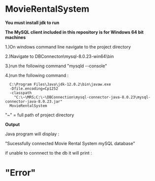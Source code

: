 # MovieRentalSystem
**You must install jdk to run**

**The MySQL client included in this repository is for Windows 64 bit machines**

  1.)On windows command line navigate to the project directory 
  
  2.)Navigate to DBConnecton\mysql-8.0.23-win64\bin
  
  3.)run the following command "mysqld --console"
  
  4.)run the following command :
  
      C:\Program Files\Java\jdk-12.0.2\bin\javaw.exe 
      -Dfile.encoding=Cp1252 
      -classpath 
        "C:\~\MRS;C:\~\DBConnection\mysql-connector-java-8.0.23\mysql-connector-java-8.0.23.jar" 
      MovieRentalSystem 
      
 "~" = full path of project directory 
 
 
 **Output**
 
Java program will display :

  "Sucessfully connected Movie Rental System mySQL database"

if unable to connnect to the db it will print :

  "Error"
=======
